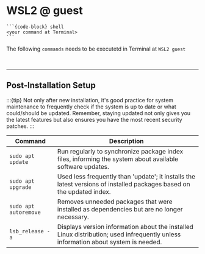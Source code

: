 # WSL2 @ guest

````{sidebar} **Terminal @ guest** 
```{code-block} shell
<your command at Terminal>
```
````

The following `commands` needs to be executetd in Terminal at `WSL2 guest`

<br>

---

## Post-Installation Setup

:::{tip}
Not only after new installation, it's good practice for system maintenance to frequently check if the system is up to date or what could/should be updated. Remember, staying updated not only gives you the latest features but also ensures you have the most recent security patches.
:::

| Command                    | Description |
|----------------------------|-------------|
| `sudo apt update`          | Run regularly to synchronize package index files, informing the system about available software updates. |
| `sudo apt upgrade`         | Used less frequently than 'update'; it installs the latest versions of installed packages based on the updated index. |
| `sudo apt autoremove`      | Removes unneeded packages that were installed as dependencies but are no longer necessary. |
| `lsb_release -a`           | Displays version information about the installed Linux distribution; used infrequently unless information about system is needed. |
